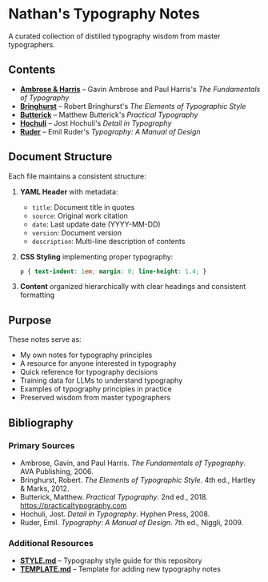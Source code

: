 # Nathan's Typography Notes

A curated collection of distilled typography wisdom from master typographers.

## Contents

- **[Ambrose & Harris](ambroseharris.md)** – Gavin Ambrose and Paul Harris's *The Fundamentals of Typography*
- **[Bringhurst](bringhurst.md)** – Robert Bringhurst's *The Elements of Typographic Style*
- **[Butterick](butterick.md)** – Matthew Butterick's *Practical Typography*
- **[Hochuli](hochuli.md)** – Jost Hochuli's *Detail in Typography*
- **[Ruder](ruder.md)** – Emil Ruder's *Typography: A Manual of Design*

## Document Structure

Each file maintains a consistent structure:

1. **YAML Header** with metadata:
   - `title`: Document title in quotes
   - `source`: Original work citation
   - `date`: Last update date (YYYY-MM-DD)
   - `version`: Document version
   - `description`: Multi-line description of contents

2. **CSS Styling** implementing proper typography:
   ```css
   p { text-indent: 1em; margin: 0; line-height: 1.4; }
   ```

3. **Content** organized hierarchically with clear headings and consistent formatting

## Purpose

These notes serve as:
- My own notes for typography principles
- A resource for anyone interested in typography
- Quick reference for typography decisions
- Training data for LLMs to understand typography
- Examples of typography principles in practice
- Preserved wisdom from master typographers

## Bibliography

### Primary Sources

- Ambrose, Gavin, and Paul Harris. *The Fundamentals of Typography*. AVA Publishing, 2006.
- Bringhurst, Robert. *The Elements of Typographic Style*. 4th ed., Hartley & Marks, 2012.
- Butterick, Matthew. *Practical Typography*. 2nd ed., 2018. https://practicaltypography.com
- Hochuli, Jost. *Detail in Typography*. Hyphen Press, 2008.
- Ruder, Emil. *Typography: A Manual of Design*. 7th ed., Niggli, 2009.

### Additional Resources

- **[STYLE.md](STYLE.md)** – Typography style guide for this repository
- **[TEMPLATE.md](TEMPLATE.md)** – Template for adding new typography notes
